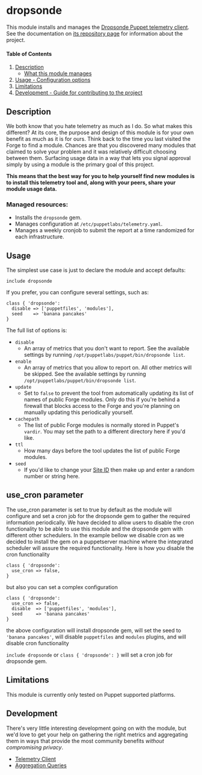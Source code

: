 # dropsonde

This module installs and manages the [Dropsonde Puppet telemetry client](https://github.com/puppetlabs/dropsonde).
See the documentation on [its repository page](https://github.com/puppetlabs/dropsonde) for information about the project.

#### Table of Contents

1. [Description](#description)
   - [What this module manages](#managed-resources)
2. [Usage - Configuration options](#usage)
3. [Limitations](#limitations)
4. [Development - Guide for contributing to the project](#development)

## Description

We both know that you hate telemetry as much as I do. So what makes this
different? At its core, the purpose and design of this module is for your own
benefit as much as it is for ours. Think back to the time you last visited the
Forge to find a module. Chances are that you discovered many modules that
claimed to solve your problem and it was relatively difficult choosing between
them. Surfacing usage data in a way that lets you signal approval simply by
using a module is the primary goal of this project.

**This means that the best way for you to help yourself find new modules is to
install this telemetry tool and, along with your peers, share your module usage
data.**

### Managed resources:

- Installs the `dropsonde` gem.
- Manages configuration at `/etc/puppetlabs/telemetry.yaml`.
- Manages a weekly cronjob to submit the report at a time randomized for each infrastructure.

## Usage

The simplest use case is just to declare the module and accept defaults:

```puppet
include dropsonde
```

If you prefer, you can configure several settings, such as:

```puppet
class { 'dropsonde':
  disable => ['puppetfiles', 'modules'],
  seed    => 'banana pancakes'
}
```

The full list of options is:

- `disable`
  - An array of metrics that you don't want to report. See the available settings
    by running `/opt/puppetlabs/puppet/bin/dropsonde list`.
- `enable`
  - An array of metrics that you allow to report on. All other metrics will be skipped.
    See the available settings by running `/opt/puppetlabs/puppet/bin/dropsonde list`.
- `update`
  - Set to `false` to prevent the tool from automatically updating its list of
    names of public Forge modules. Only do this if you're behind a firewall that
    blocks access to the Forge and you're planning on manually updating this
    periodically yourself.
- `cachepath`
  - The list of public Forge modules is normally stored in Puppet's `vardir`.
    You may set the path to a different directory here if you'd like.
- `ttl`
  - How many days before the tool updates the list of public Forge modules.
- `seed`
  - If you'd like to change your [Site ID](https://github.com/puppetlabs/dropsonde#privacy)
    then make up and enter a random number or string here.

## use_cron parameter

The use_cron parameter is set to true by default as the module will configure and set a cron job for the dropsonde gem to gather the required information periodically. We have decided to allow users to disable the cron functionality to be able to use this module and the dropsonde gem with different other schedulers. In the example bellow we disable cron as we decided to install the gem on a puppetserver machine where the integrated scheduler will assure the required functionality.
Here is how you disable the cron functionality

```puppet
class { 'dropsonde':
  use_cron => false,
}
```

but also you can set a complex configuration

```puppet
class { 'dropsonde':
  use_cron => false,
  disable  => ['puppetfiles', 'modules'],
  seed     => 'banana pancakes'
}
```

the above configuration will install dropsonde gem, will set the seed to `'banana pancakes'`, will disable `puppetfiles` and `modules` plugins, and
will disable cron functionality

`include dropsonde` or `class { 'dropsonde': }` will set a cron job for dropsonde gem.

## Limitations

This module is currently only tested on Puppet supported platforms.

## Development

There's very little interesting development going on with the module, but we'd
love to get your help on gathering the right metrics and aggregating them in
ways that provide the most community benefits _without compromising privacy_.

- [Telemetry Client](https://github.com/puppetlabs/dropsonde)
- [Aggregation Queries](https://github.com/puppetlabs/dropsonde-aggregation)
